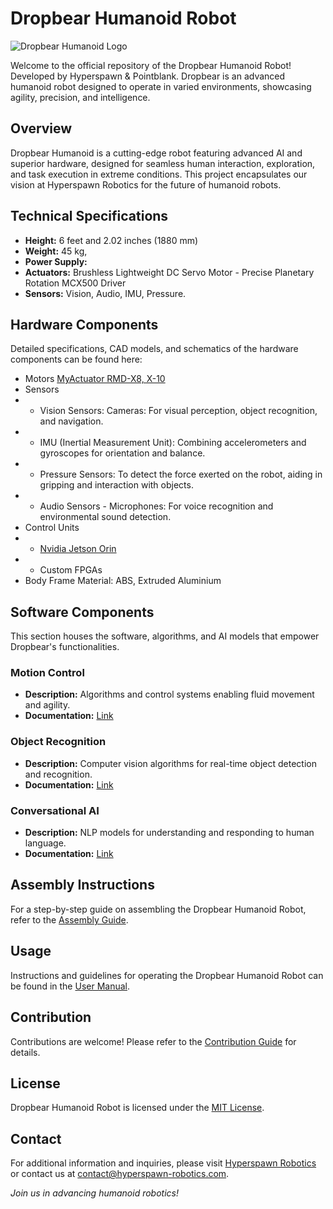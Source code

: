 # Dropbear Humanoid Robot

![Dropbear Humanoid Logo](/images/dropbear.png)

Welcome to the official repository of the Dropbear Humanoid Robot! Developed by Hyperspawn & Pointblank. Dropbear is an advanced humanoid robot designed to operate in varied environments, showcasing agility, precision, and intelligence.

## Overview
Dropbear Humanoid is a cutting-edge robot featuring advanced AI and superior hardware, designed for seamless human interaction, exploration, and task execution in extreme conditions. This project encapsulates our vision at Hyperspawn Robotics for the future of humanoid robots.

## Technical Specifications
- **Height:** 6 feet and 2.02 inches (1880 mm)
- **Weight:** 45 kg, 
- **Power Supply:** 
- **Actuators:** Brushless Lightweight DC Servo Motor - Precise Planetary Rotation MCX500 Driver 
- **Sensors:** Vision, Audio, IMU, Pressure.

## Hardware Components
Detailed specifications, CAD models, and schematics of the hardware components can be found here:
- Motors [MyActuator RMD-X8, X-10](https://www.myactuator.com/product-page/rmd-x8-pro)
- Sensors
- - Vision Sensors: Cameras: For visual perception, object recognition, and navigation.
- - IMU (Inertial Measurement Unit): Combining accelerometers and gyroscopes for orientation and balance.
- - Pressure Sensors: To detect the force exerted on the robot, aiding in gripping and interaction with objects.
- - Audio Sensors - Microphones: For voice recognition and environmental sound detection.
- Control Units
- - [Nvidia Jetson Orin](https://www.nvidia.com/en-in/autonomous-machines/embedded-systems/jetson-orin/)
- - Custom FPGAs
- Body Frame Material: ABS, Extruded Aluminium

## Software Components
This section houses the software, algorithms, and AI models that empower Dropbear's functionalities.

### Motion Control
- **Description:** Algorithms and control systems enabling fluid movement and agility.
- **Documentation:** [Link](URL)

### Object Recognition
- **Description:** Computer vision algorithms for real-time object detection and recognition.
- **Documentation:** [Link](URL)

### Conversational AI
- **Description:** NLP models for understanding and responding to human language.
- **Documentation:** [Link](URL)

## Assembly Instructions
For a step-by-step guide on assembling the Dropbear Humanoid Robot, refer to the [Assembly Guide](URL).

## Usage
Instructions and guidelines for operating the Dropbear Humanoid Robot can be found in the [User Manual](URL).

## Contribution
Contributions are welcome! Please refer to the [Contribution Guide](URL) for details.

## License
Dropbear Humanoid Robot is licensed under the [MIT License](URL).

## Contact
For additional information and inquiries, please visit [Hyperspawn Robotics](http://www.hyperspawn-robotics.com) or contact us at contact@hyperspawn-robotics.com.

*Join us in advancing humanoid robotics!*

